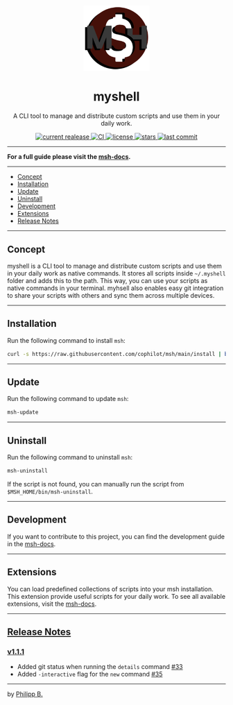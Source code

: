<div align="center">
  <br />
  <img src="assets/logo.png" alt="mshLogo" width="30%"/>
  <h1>myshell</h1>
  <p>
    A CLI tool to manage and distribute custom scripts and use them in your daily work.
  </p>
</div>

<!-- Badges -->
<div align="center">
   <a href="https://github.com/cophilot/msh/releases">
       <img src="https://img.shields.io/github/v/release/cophilot/msh?display_name=tag" alt="current realease" />
   </a>
   <a href="https://github.com/cophilot/msh/actions/workflows/ci.yml">
       <img src="https://github.com/cophilot/msh/actions/workflows/ci.yml/badge.svg" alt="CI" />
   </a>
   <a href="https://github.com/cophilot/msh/blob/master/LICENSE">
       <img src="https://img.shields.io/github/license/cophilot/msh" alt="license" />
   </a>
   <a href="https://github.com/cophilot/msh/stargazers">
       <img src="https://img.shields.io/github/stars/cophilot/msh" alt="stars" />
   </a>
   <a href="https://github.com/cophilot/msh/commits/master">
       <img src="https://img.shields.io/github/last-commit/cophilot/msh" alt="last commit" />
   </a>
</div>

---

**For a full guide please visit the [msh-docs](https://myshell.philipp-bonin.com/).**

---

-   [Concept](#concept)
-   [Installation](#installation)
-   [Update](#update)
-   [Uninstall](#uninstall)
-   [Development](#development)
-   [Extensions](#extensions)
-   [Release Notes](#release-notes)

---

## Concept

myshell is a CLI tool to manage and distribute custom scripts and use them in your daily work as native commands. It stores all scripts inside `~/.myshell` folder and adds this to the path. This way, you can use your scripts as native commands in your terminal. myhsell also enables easy git integration to share your scripts with others and sync them across multiple devices.

---

## Installation

Run the following command to install `msh`:

```bash
curl -s https://raw.githubusercontent.com/cophilot/msh/main/install | bash -s
```

---

## Update

Run the following command to update `msh`:

```bash
msh-update
```

---

## Uninstall

Run the following command to uninstall `msh`:

```bash
msh-uninstall
```

If the script is not found, you can manually run the script from `$MSH_HOME/bin/msh-uninstall`.

---

## Development

If you want to contribute to this project, you can find the development guide in the [msh-docs](https://myshell.philipp-bonin.com/development).

---

## Extensions

You can load predefined collections of scripts into your msh installation. This extension provide useful scripts for your daily work. To see all available extensions, visit the [msh-docs](https://myshell.philipp-bonin.com/extensions).

---

## [Release Notes](https://github.com/cophilot/msh/blob/master/CHANGELOG.md)

### [v1.1.1](https://github.com/cophilot/msh/milestone/7)

-   Added git status when running the `details` command [#33](https://github.com/cophilot/msh/issues/33)
-   Added `-interactive` flag for the `new` command [#35](https://github.com/cophilot/msh/issues/35)

---

by [Philipp B.](https://github.com/cophilot)
